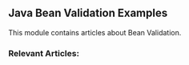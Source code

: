 ## Java Bean Validation Examples

This module contains articles about Bean Validation.

### Relevant Articles:
